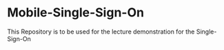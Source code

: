 # Mobile-Single-Sign-On
This Repository is to be used for the lecture demonstration for the Single-Sign-On

